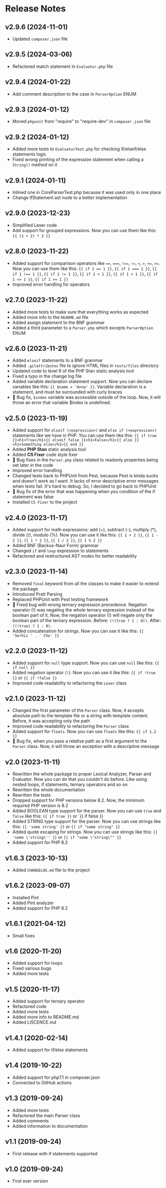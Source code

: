 # Release Notes

## v2.9.6 (2024-11-01)
- Updated `composer.json` file

## v2.9.5 (2024-03-06)
- Refactored match statement in `Evaluator.php` file

## v2.9.4 (2024-01-22)
- Add comment description to the case in `ParserOption` ENUM

## v2.9.3 (2024-01-12)
- Moved `phpunit` from "require" to "require-dev" in `composer.json` file

## v2.9.2 (2024-01-12)
- Added more tests to `EvaluatorTest.php` for checking if/elseif/else statements logic
- Fixed wrong printing of the expression statement when calling a `String()` method on it

## v2.9.1 (2024-01-11)
- Inlined one in CoreParserTest.php because it was used only in one place
- Change IfStatement ast node to a better implementation

## v2.9.0 (2023-12-23)
- Simplified Lexer code
- Add support for grouped expressions. Now you can use them like this: `{{ (1 + 2) * 3 }}`

## v2.8.0 (2023-11-22)
- Added support for comparison operators like `==`, `===`, `!==`, `!=`, `<`, `>`, `<=`, `>=`. Now you can use them like this: `{{ if 1 == 1 }}`, `{{ if 1 === 1 }}`, `{{ if 1 !== 1 }}`, `{{ if 1 != 1 }}`, `{{ if 1 < 1 }}`, `{{ if 1 > 1 }}`, `{{ if 1 <= 1 }}`, `{{ if 1 >= 1 }}`
- Improved error handling for operators

## v2.7.0 (2023-11-22)
- Added more tests to make sure that everything works as expected
- Added more info to the `README.md` file
- Added assign statement to the BNF grammar
- Added a third parameter to a `Parser.php` which excepts `ParserOption` ENUM

## v2.6.0 (2023-11-21)
- Added `elseif` statements to a BNF grammar
- Added `.gitattributes` file to ignore HTML files in `tests/files` directory
- Updated code to level 9 of the PHP Stan static analysis tool
- Fixed a typo in the change log file
- Added variable declaration statement support. Now you can declare variables like this: `{{ $name = 'Anna' }}`. Variable declaration is a statement, and must be surrounded with curly braces
- 🐛 Bug fix, `$index` variable was accessible outside of the loop. Now, it will throw an error that variable $index is undefined.

## v2.5.0 (2023-11-19)
- Added support for `elseif (<expression>)` and `else if (<expression>)` statements like we have in PHP. You can use them like this: `{{ if true }}<h1>True</h1>{{ elseif false }}<h1>False</h1>{{ else }}<h1>Something else</h1>{{ end }}`
- Added **PHP Stan** static analysis tool
- Added **CS Fixer** code style fixer
- 🐛 Bug fixes in the `Parser.php` class related to readonly properties being set later in the code
- Improved error handling
- Changed tests back to PHPUnit from Pest, because Pest is kinda sucks and doesn't work as I want. It lacks of error descriptive error messages when tests fail. It's hard to debug. So, I decided to go back to PHPUnit
- 🐛 Bug fix of the error that was happening when you condition of the if statement was false
- Installed `CS Fixer` to the project

## v2.4.0 (2023-11-17)
- Added support for math expressions: add (+), subtract (-), multiply (*), divide (/), modulo (%). Now you can use it like this: `{{ 1 + 2 }}`, `{{ 1 - 2 }}`, `{{ 1 * 2 }}`, `{{ 1 / 2 }}`, `{{ 1 % 2 }}`
- Added BNF (Backus-Naur Form) grammar
- Changed `if` and `loop` expression to statements
- Refactored and restructured AST nodes for better readability

## v2.3.0 (2023-11-14)
- Removed `final` keyword from all the classes to make it easier to extend the package
- Introduced Pratt Parsing
- Replaced PHPUnit with Pest testing framework
- 🐛 Fixed bug with wrong ternary expression precedence. Negation operator (!) was negating the whole ternary expression instead of the boolean part of it. Now, the negation operator (!) will negate only the boolean part of the ternary expression. Before: `(!(true ? 1 : 0))`. After: `((!true) ? 1 : 0)`.
- Added concatenation for strings. Now you can use it like this: `{{ 'Serhii ' . ' Cho' }}`

## v2.2.0 (2023-11-12)
- Added support for `null` type support. Now you can use `null` like this: `{{ if null }}`
- Added negation operator (`!`). Now you can use it like this: `{{ if !true }}` or `{{ if !false }}`
- Improved code readability to refactoring the `Lexer` class

## v2.1.0 (2023-11-12)
- Changed the first parameter of the `Parser` class. Now, it accepts absolute path to the template file or a string with template content. Before, it was accepting only the path
- Improved code readability to refactoring the `Parser` class
- Added support for `floats`. Now you can use `floats` like this: `{{ if 1.2 }}`
- 🐛 Bug fix, when you pass a relative path as a first argument to the `Parser` class. Now, it will throw an exception with a descriptive message

## v2.0 (2023-11-11)
- Rewritten the whole package to proper Lexical Analyzer, Parser and Evaluator. Now you can do that you couldn't do before. Like using nested loops, if statements, ternary operators and so on.
- Rewritten the whole documentation
- Rewritten the tests
- Dropped support for PHP versions below 8.2. Now, the minimum required PHP version is 8.2
- Added BOOLEAN type support for the parser. Now you can use `true` and `false` like this: `{{ if true }}` or `{{ if false }}
- Added STRING type support for the parser. Now you can use strings like this: `{{ 'some string' }}` or `{{ if "some string" }}`
- Added quote escaping for strings. Now you can use strings like this: `{{ 'some \'string\'' }}` or `{{ if "some \"string\"" }}`
- Added support for PHP 8.3

## v1.6.3 (2023-10-13)
- Added `CHANGELOG.md` file to the project

## v1.6.2 (2023-09-07)
- Installed Pint
- Added Pint analyzer
- Added support for PHP 8.2

## v1.6.1 (2021-04-12)
- Small fixes

## v1.6 (2020-11-20)
- Added support for loops
- Fixed various bugs
- Added more tests

## v1.5 (2020-11-17)
- Added support for ternary operator
- Refactored code
- Added more tests
- Added more info to README.md
- Added LISCENCE.md

## v1.4.1 (2020-02-14)
- Added support for if/else statements

## v1.4 (2019-10-22)
- Added support for php7.1 in composer.json
- Connected to GitHub actions

## v1.3 (2019-09-24)
- Added more tests
- Refactored the main Parser class
- Added comments
- Added information to documentation

##  v1.1 (2019-09-24)
- First release with if statements supported

##  v1.0 (2019-09-24)
- First ever version